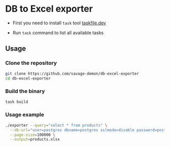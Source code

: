 # DB to Excel exporter

- First you need to install `task` tool [taskfile.dev](https://taskfile.dev/)

- Run `task` command to list all available tasks

## Usage

### Clone the repository

```bash
git clone https://github.com/savage-demon/db-excel-exporter
cd db-excel-exporter

```

### Build the binary

```bash
task build
```

### Usage example

```bash
./exporter --query="select * from products" \
  --db-url="user=postgres dbname=postgres sslmode=disable password=postgres_password port=5412 host=localhost" \
  --page-size=100000 \
  --output=products.xlsx
```
